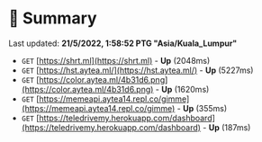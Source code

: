 # 📖 Summary
Last updated: **21/5/2022, 1:58:52 PTG "Asia/Kuala_Lumpur"**

- `GET` [https://shrt.ml](https://shrt.ml) - **Up** (2048ms)
- `GET` [https://hst.aytea.ml/](https://hst.aytea.ml/) - **Up** (5227ms)
- `GET` [https://color.aytea.ml/4b31d6.png](https://color.aytea.ml/4b31d6.png) - **Up** (1620ms)
- `GET` [https://memeapi.aytea14.repl.co/gimme](https://memeapi.aytea14.repl.co/gimme) - **Up** (355ms)
- `GET` [https://teledrivemy.herokuapp.com/dashboard](https://teledrivemy.herokuapp.com/dashboard) - **Up** (187ms)
